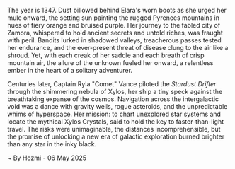 
The year is 1347.  Dust billowed behind Elara's worn boots as she urged her mule onward, the setting sun painting the rugged Pyrenees mountains in hues of fiery orange and bruised purple.  Her journey to the fabled city of Zamora, whispered to hold ancient secrets and untold riches, was fraught with peril.  Bandits lurked in shadowed valleys, treacherous passes tested her endurance, and the ever-present threat of disease clung to the air like a shroud. Yet, with each creak of her saddle and each breath of crisp mountain air, the allure of the unknown fueled her onward, a relentless ember in the heart of a solitary adventurer.

Centuries later, Captain Ryla "Comet" Vance piloted the *Stardust Drifter* through the shimmering nebula of Xylos, her ship a tiny speck against the breathtaking expanse of the cosmos.  Navigation across the intergalactic void was a dance with gravity wells, rogue asteroids, and the unpredictable whims of hyperspace.  Her mission: to chart unexplored star systems and locate the mythical Xylos Crystals, said to hold the key to faster-than-light travel.  The risks were unimaginable, the distances incomprehensible, but the promise of unlocking a new era of galactic exploration burned brighter than any star in the inky black.

~ By Hozmi - 06 May 2025
